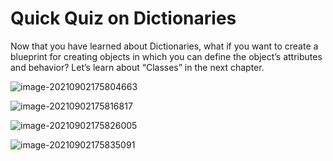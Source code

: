 # Quick Quiz on Dictionaries



Now that you have learned about Dictionaries, what if you want to create a blueprint for creating objects in which you can define the object’s attributes and behavior? Let’s learn about “Classes” in the next chapter.

![image-20210902175804663](C:\Users\DEMO\AppData\Roaming\Typora\typora-user-images\image-20210902175804663.png)

![image-20210902175816817](C:\Users\DEMO\AppData\Roaming\Typora\typora-user-images\image-20210902175816817.png)

![image-20210902175826005](C:\Users\DEMO\AppData\Roaming\Typora\typora-user-images\image-20210902175826005.png)

![image-20210902175835091](C:\Users\DEMO\AppData\Roaming\Typora\typora-user-images\image-20210902175835091.png)

